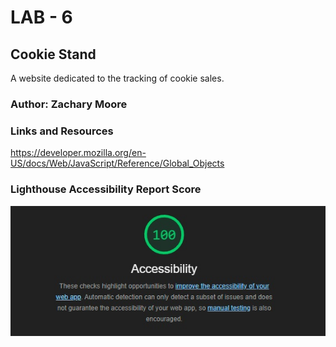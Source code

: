 # LAB - 6

## Cookie Stand

A website dedicated to the tracking of cookie sales.

### Author: Zachary Moore

### Links and Resources

https://developer.mozilla.org/en-US/docs/Web/JavaScript/Reference/Global_Objects



### Lighthouse Accessibility Report Score

<img src="images/lighthouse.jpg" alt="lighthouse score">
